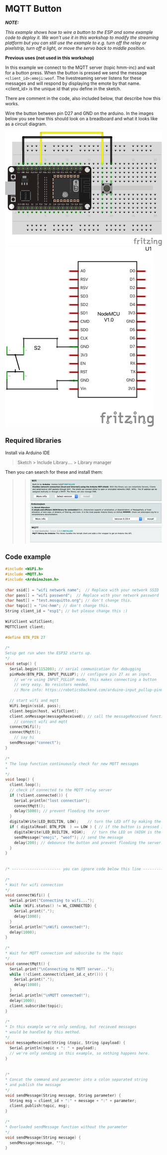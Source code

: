 # MQTT Button

***NOTE:***

*This example shows how to wire a button to the ESP and some example code to deploy it. We won't use it in this workshop to modify the streaming platform but you can still use the example to e.g. turn off the relay or pixelstrip, turn off a light, or move the servo back to middle position.*

**Previous uses (not used in this workshop)**

In this example we connect to the MQTT server (topic hmm-inc) and wait for a button press. When the button is pressed we send the message `<client_id>:emoji:woof`. The livestreaming server listens for these messages and will respond by displaying the emote by that name. <client_id> is the unique id that you define in the sketch.

There are comment in the code, also included below, that describe how this works. 

Wire the button between pin D27 and GND on the arduino. In the images below you see how this should look on a breadboard and what it looks like as a circuit diagram. 

![wiring](MQTT_button_bb.png)
![wiring](MQTT_button_sch.png)

## Required libraries

Install via Arduino IDE
> Sketch > Include Library.... > Library manager

Then you can search for these and install them:

>>![ArduinoJSON](../../assets/Wifi.png)
>>![MQTT library](../../assets/ArduinoJSON_lib.png)
>>![ArduinoJSON](../../assets/MQTT_lib.png)

## Code example

```c
#include <WiFi.h>
#include <MQTT.h>
#include <ArduinoJson.h>

char ssid[] = "wifi network name";  // Replace with your network SSID
char pass[] = "wifi password";  // Replace with your network password
char host[] = "test.mosquitto.org"; // don't change this.
char topic[] = "inc-hmm"; // don't change this.
String client_id = "esp1"; // but please change this :)

WiFiClient wifiClient;
MQTTClient client;

#define BTN_PIN 27

/*
Setup get run when the ESP32 starts up. 
*/
void setup() {
  Serial.begin(115200); // serial communication for debugging
  pinMode(BTN_PIN, INPUT_PULLUP); // configure pin 27 as an input.
	// we're using INPUT_PULLUP mode, this makes connecting a button 
	// very easy. No resistors needed. 
	// More info: https://roboticsbackend.com/arduino-input_pullup-pinmode/ 

  // start wifi and mqtt
  WiFi.begin(ssid, pass);
  client.begin(host, wifiClient);
  client.onMessage(messageReceived); // call the messageReceived function when a message is received
	// connect wifi and mqtt
  connectWifi();
  connectMqtt();
	// say hi
  sendMessage("connect");
}
  
/*
* The loop function continuously check for new MQTT messages
* 
*/
void loop() {
  client.loop();
  // check if connected to the MQTT relay server
  if (!client.connected()) {
    Serial.println("lost connection");
    connectMqtt();
    delay(5000); // prevent flooding the server
  }
  digitalWrite(LED_BUILTIN, LOW);    // turn the LED off by making the voltage LOW
  if ( digitalRead( BTN_PIN  ) == LOW ) { // if the button is pressed it will read as LOW here
    digitalWrite(LED_BUILTIN, HIGH);   // turn the LED on (HIGH is the voltage level)
    sendMessage("emoji", "woof"); // send the message
    delay(200); // debounce the button and prevent flooding the server.
  }
}


/* ---------------------- you can ignore code below this line --------------------- */

/* 
* Wait for wifi connection 
*/
void connectWifi() {
  Serial.print("Connecting to wifi...");
  while (WiFi.status() != WL_CONNECTED) {
    Serial.print(".");
    delay(1000);
  }
  Serial.println("\nWifi connected!");
  delay(1000);
}

/* 
* Wait for MQTT connection and subscribe to the topic
*/
void connectMqtt() {
  Serial.print("\nConnecting to MQTT server...");
  while (!client.connect(client_id.c_str())) {
    Serial.print(".");
    delay(1000);
  }
  Serial.println("\nMQTT connected!");
  delay(1000);
  client.subscribe(topic);
}

/* 
* In this example we're only sending, but recieved messages
* would be handled by this method.
*/
void messageReceived(String &topic, String &payload) {
  Serial.println(topic + ": " + payload);
  // we're only sending in this example, so nothing happens here.
}


/* 
* Concat the command and parameter into a colon separated string 
* and publish the message 
*/
void sendMessage(String message, String parameter) {
  String msg = client_id + ":" + message + ":" + parameter;
  client.publish(topic, msg);
}

/* 
* Overloaded sendMessage function without the parameter 
*/
void sendMessage(String message) {
  sendMessage(message, "");
}
```